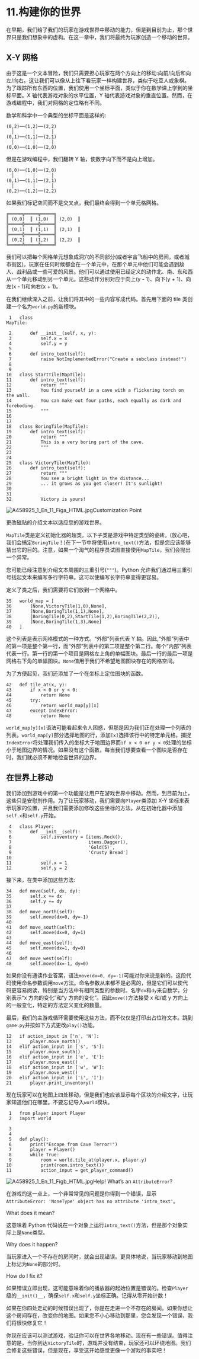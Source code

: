 # 11.构建你的世界

在早期，我们给了我们的玩家在游戏世界中移动的能力，但是到目前为止，那个世界只是我们想象中的虚构。在这一章中，我们将最终为玩家创造一个移动的世界。

## X-Y 网格

由于这是一个文本冒险，我们只需要担心玩家在两个方向上的移动:向前/向后和向左/向右。这让我们可以像从上往下看玩家一样构建世界，类似于吃豆人或象棋。为了跟踪所有东西的位置，我们使用一个坐标平面，类似于你在数学课上学到的坐标平面。X 轴代表游戏对象的水平位置，Y 轴代表游戏对象的垂直位置。然而，在游戏编程中，我们对网格的定位略有不同。

数学和科学中一个典型的坐标平面是这样的:

```
(0,2)──(1,2)──(2,2)
  │       │      │
(0,1)──(1,1)──(2,1)
  │       │      │
(0,0)──(1,0)──(2,0)

```

但是在游戏编程中，我们翻转 Y 轴，使数字向下而不是向上增加。

```
(0,0)──(1,0)──(2,0)
  │       │      │
(0,1)──(1,1)──(2,1)
  │       │      │
(0,2)──(1,2)──(2,2)

```

如果我们标记空间而不是交叉点，我们最终会得到一个单元格网格。

```
╔═════╦═════╦═════╗
║ (0,0)  ║ (1,0)  ║ (2,0)  ║
╠═════╬═════╬═════╣
║ (0,1)  ║ (1,1)  ║ (2,1)  ║
╠═════╬═════╬═════╣
║ (0,2)  ║ (1,2)  ║ (2,2)  ║
╚═════╩═════╩═════╝

```

我们可以把每个网格单元想象成洞穴的不同部分(或者宇宙飞船中的房间，或者城市街区)。玩家在任何时候都会在一个单元中，在那个单元中他们可能会遇到敌人、战利品或一些可爱的风景。他们可以通过使用已经定义的动作北、南、东和西从一个单元移动到另一个单元。这些动作分别对应于向上(y - 1)、向下(y + 1)、向左(x - 1)和向右(x + 1)。

在我们继续深入之前，让我们将其中的一些内容写成代码。首先用下面的 tile 类创建一个名为`world.py`的新模块。

```
 1   class 
MapTile: 

 2       def __init__(self, x, y):
 3           self.x = x
 4           self.y = y
 5
 6       def intro_text(self):
 7           raise NotImplementedError("Create a subclass instead!")
 8
 9
10   class StartTile(MapTile):
11       def intro_text(self):
12           return """
13           You find yourself in a cave with a flickering torch on the wall.
14           You can make out four paths, each equally as dark and foreboding.
15           """
16
17
18   class BoringTile(MapTile):
19       def intro_text(self):
20           return """
21           This is a very boring part of the cave.
22           """
23
24
25   class VictoryTile(MapTile):
26       def intro_text(self):
27           return """
28           You see a bright light in the distance...
29           ... it grows as you get closer! It's sunlight!
30
31
32           Victory is yours!

```

![A458925_1_En_11_Figa_HTML.jpg](A458925_1_En_11_Figa_HTML.jpg)Customization Point

更改磁贴的介绍文本以适应您的游戏世界。

`MapTile`类是定义初始化器的超类。以下子类是游戏中特定类型的瓷砖。(放心吧，我们会搞定`BoringTile`！)在下一节中将使用`intro_text()`方法，但是您应该能够猜出它的目的。注意，如果一个淘气的程序员试图直接使用`MapTile`，我们会抛出一个异常。

您可能已经注意到介绍文本周围的三重引号(`"""`)。Python 允许我们通过用三重引号括起文本来编写多行字符串。这可以使编写长字符串变得更容易。

定义了类之后，我们需要将它们放到一个网格中。

```
35   world_map = [
36       [None,VictoryTile(1,0),None],
37       [None,BoringTile(1,1),None],
38       [BoringTile(0,2),StartTile(1,2),BoringTile(2,2)],
39       [None,BoringTile(1,3),None]
40   ]

```

这个列表是表示网格模式的一种方式。“外部”列表代表 Y 轴。因此,“外部”列表中的第一项是整个第一行，而“外部”列表中的第二项是整个第二行。每个“内部”列表代表一行。第一行的第一个项目是网格左上角的单幅图块。最后一行的最后一项是网格右下角的单幅图块。`None`值用于我们不希望地图图块存在的网格空间。

为了方便起见，我们还添加了一个在坐标上定位图块的函数。

```
42   def tile_at(x, y):
43       if x < 0 or y < 0:
44           return None
45       try:
46           return world_map[y][x]
47       except IndexError:
48           return None

```

`world_map[y][x]`语法可能看起来令人困惑，但那是因为我们正在处理一个列表的列表。`world_map[y]`部分选择地图的行，添加`[x]`选择该行中的特定单元格。捕捉`IndexError`将处理我们传入的坐标大于地图边界而`if x < 0 or y < 0`处理的坐标小于地图边界的情况。如果没有这个函数，每当我们想要查看一个图块是否存在时，我们就必须不断地检查世界的边界。

## 在世界上移动

我们添加到游戏中的第一个功能是让用户在游戏世界中移动。然而，到目前为止，这些只是安慰剂作用。为了让玩家移动，我们需要向`Player`类添加 X-Y 坐标来表示玩家的位置，并且我们需要添加修改这些坐标的方法。从在初始化器中添加`self.x`和`self.y`开始。

```
 4   class Player:
 5       def __init__(self):
 6           self.inventory = [items.Rock(),
 7                             items.Dagger(),
 8                             'Gold(5)',
 9                             'Crusty Bread']
10
11           self.x = 1
12           self.y = 2

```

接下来，在类中添加这些方法:

```
34   def move(self, dx, dy):
35       self.x += dx
36       self.y += dy
37
38   def move_north(self):
39       self.move(dx=0, dy=-1)
40
41   def move_south(self):
42       self.move(dx=0, dy=1)
43
44   def move_east(self):
45       self.move(dx=1, dy=0)
46
47   def move_west(self):
48       self.move(dx=-1, dy=0)

```

如果你没有通读作业答案，语法`move(dx=0, dy=-1)`可能对你来说是新的。这段代码使用命名参数调用`move`方法。命名参数从来都不是必需的，但是它们可以使代码更容易阅读，特别是当方法中有相同类型的参数时。名字`dx`和`dy`来自数学，分别表示“x 方向的变化”和“y 方向的变化”。因此`move()`方法接受 x 和/或 y 方向上的一般变化，特定的方法定义变化的数量。

最后，我们的主游戏循环需要使用这些方法，而不仅仅是打印出占位符文本。跳到`game.py`并按如下方式更改`play()`功能。

```
12   if action_input in ['n', 'N']:
13       player.move_north()
14   elif action_input in ['s', 'S']:
15       player.move_south()
16   elif action_input in ['e', 'E']:
17       player.move_east()
18   elif action_input in ['w', 'W']:
19       player.move_west()
20   elif action_input in ['i', 'I']:
21       player.print_inventory()

```

现在玩家可以在地图上四处移动，但是我们也应该显示每个区块的介绍文字，让玩家知道他们在哪里。不要忘记导入`world`模块。

```
 1   from player import Player
 2   import world

 3
 4
 5   def play():
 6       print("Escape from Cave Terror!")
 7       player = Player()
 8       while True:
 9           room = world.tile_at(player.x, player.y)
10           print(room.intro_text())
11           action_input = get_player_command()

```

![A458925_1_En_11_Figb_HTML.jpg](A458925_1_En_11_Figb_HTML.jpg)Help! What’s an `AttributeError`?

在游戏的这一点上，一个非常常见的问题是你得到一个错误，显示`AttributeError: 'NoneType' object has no attribute 'intro_text'`。

What does it mean?

这意味着 Python 代码说在一个对象上运行`intro_text()`方法，但是那个对象实际上是`None`类型。

Why does it happen?

当玩家进入一个不存在的房间时，就会出现错误。更具体地说，当玩家移动到地图上标记为`None`的部分时。

How do I fix it?

如果错误立即出现，这可能意味着你的播放器的起始位置是错误的。检查`Player`级的`__init()__`，确保`self.x`和`self.y`坐标正确。记得从零开始计数！

如果在你四处走动的时候错误出现了，你是在走进一个不存在的房间。如果你想让这个房间存在，改变你的地图。如果您不小心移动到那里，您会发现一个错误，我们将很快修复它！

你现在应该可以测试游戏，验证你可以在世界各地移动。现在有一些错误。值得注意的是，当你到达`VictoryTile`时，游戏并没有结束，玩家还可以环绕地图。我们会修复这些错误，但是现在，享受这开始感觉更像一个游戏的事实吧！